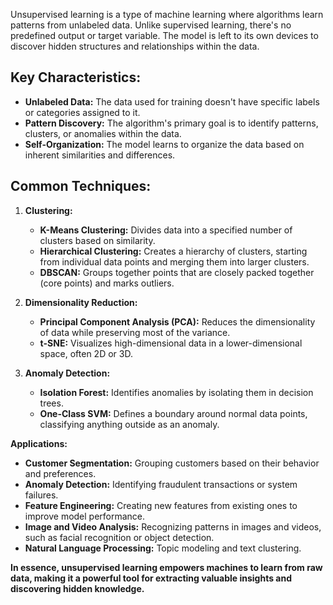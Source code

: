 
Unsupervised learning is a type of machine learning where algorithms learn patterns from unlabeled data.
Unlike supervised learning, there's no predefined output or target variable. The model is left to its own devices to discover hidden structures and relationships within the data.

## **Key Characteristics:**

- **Unlabeled Data:** The data used for training doesn't have specific labels or categories assigned to it.
- **Pattern Discovery:** The algorithm's primary goal is to identify patterns, clusters, or anomalies within the data.
- **Self-Organization:** The model learns to organize the data based on inherent similarities and differences.


## **Common Techniques:**

1. **Clustering:**
    
    - **K-Means Clustering:** Divides data into a specified number of clusters based on similarity.
    - **Hierarchical Clustering:** Creates a hierarchy of clusters, starting from individual data points and merging them into larger clusters.
    - **DBSCAN:** Groups together points that are closely packed together (core points) and marks outliers.
2. **Dimensionality Reduction:**
    
    - **Principal Component Analysis (PCA):** Reduces the dimensionality of data while preserving most of the variance.
    - **t-SNE:** Visualizes high-dimensional data in a lower-dimensional space, often 2D or 3D.
3. **Anomaly Detection:**
    
    - **Isolation Forest:** Identifies anomalies by isolating them in decision trees.
    - **One-Class SVM:** Defines a boundary around normal data points, classifying anything outside as an anomaly.

**Applications:**

- **Customer Segmentation:** Grouping customers based on their behavior and preferences.
- **Anomaly Detection:** Identifying fraudulent transactions or system failures.
- **Feature Engineering:** Creating new features from existing ones to improve model performance.
- **Image and Video Analysis:** Recognizing patterns in images and videos, such as facial recognition or object detection.
- **Natural Language Processing:** Topic modeling and text clustering.

**In essence, unsupervised learning empowers machines to learn from raw data, making it a powerful tool for extracting valuable insights and discovering hidden knowledge.**